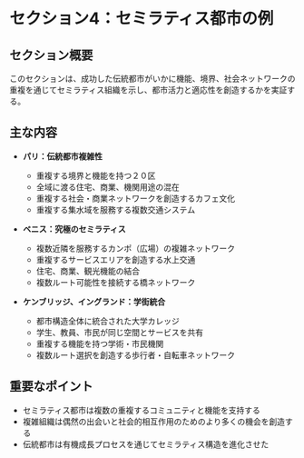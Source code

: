 # セクション4：セミラティス都市の例

## セクション概要
このセクションは、成功した伝統都市がいかに機能、境界、社会ネットワークの重複を通じてセミラティス組織を示し、都市活力と適応性を創造するかを実証する。

## 主な内容
- **パリ：伝統都市複雑性**
  - 重複する境界と機能を持つ２０区
  - 全域に渡る住宅、商業、機関用途の混在
  - 重複する社会・商業ネットワークを創造するカフェ文化
  - 重複する集水域を服務する複数交通システム

- **ベニス：究極のセミラティス**
  - 複数近隣を服務するカンポ（広場）の複雑ネットワーク
  - 重複するサービスエリアを創造する水上交通
  - 住宅、商業、観光機能の結合
  - 複数ルート可能性を接続する橋ネットワーク

- **ケンブリッジ、イングランド：学街統合**
  - 都市構造全体に統合された大学カレッジ
  - 学生、教員、市民が同じ空間とサービスを共有
  - 重複する機能を持つ学術・市民機関
  - 複数ルート選択を創造する歩行者・自転車ネットワーク

## 重要なポイント
- セミラティス都市は複数の重複するコミュニティと機能を支持する
- 複雑組織は偶然の出会いと社会的相互作用のためのより多くの機会を創造する
- 伝統都市は有機成長プロセスを通じてセミラティス構造を進化させた
